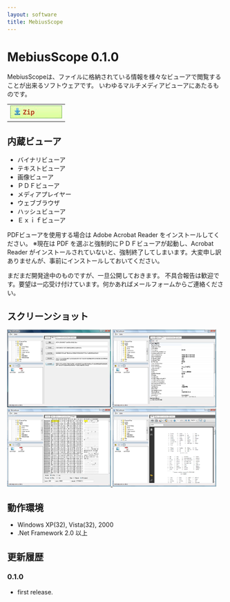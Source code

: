```yaml
---
layout: software
title: MebiusScope
---
```


# MebiusScope 0.1.0
MebiusScopeは、ファイルに格納されている情報を様々なビューアで閲覧することが出来るソフトウェアです。
いわゆるマルチメディアビューアにあたるものです。

<table class="dl" cellpadding="0" cellspacing="0" border="0">
	<tr>
		<td>
			<a href="https://dl.dropboxusercontent.com/u/36645874/mebiusbox/MebiusScope-0.1.0.zip" target="_blank" onclick="ga('send','pageview',{'page':'/downloads/MebiusScope','Title':'MebiusScope'});">
				<img src="/assets/img/download_zip.jpg" />
			</a>
		</td>
	</tr>
</table>

## 内蔵ビューア
* バイナリビューア
* テキストビューア
* 画像ビューア
* ＰＤＦビューア
* メディアプレイヤー
* ウェブブラウザ
* ハッシュビューア
* Ｅｘｉｆビューア

PDFビューアを使用する場合は Adobe Acrobat Reader をインストールしてください。
※現在は PDF を選ぶと強制的にＰＤＦビューアが起動し、Acrobat Reader がインストールされていないと、強制終了してしまいます。大変申し訳ありませんが、事前にインストールしておいてください。

まだまだ開発途中のものですが、一旦公開しておきます。
不具合報告は歓迎です。要望は一応受け付けています。何かあればメールフォームからご連絡ください。

## スクリーンショット
<div class="snap">
	<a class="fancybox" rel="group" href="/assets/img/MebiusScope_snap01.jpg">
		<img src="/assets/img/MebiusScope_snap01.jpg" width="240" height="180" alt="snap01" border="0" />
	</a>
	<a class="fancybox" rel="group" href="/assets/img/MebiusScope_snap02.jpg">
		<img src="/assets/img/MebiusScope_snap02.jpg" width="240" height="180" alt="snap02" border="0" />
	</a>
	<a class="fancybox" rel="group" href="/assets/img/MebiusScope_snap03.jpg">
		<img src="/assets/img/MebiusScope_snap03.jpg" width="240" height="180" alt="snap03" border="0" />
	</a>
	<a class="fancybox" rel="group" href="/assets/img/MebiusScope_snap04.jpg">
		<img src="/assets/img/MebiusScope_snap04.jpg" width="240" height="180" alt="snap04" border="0" />
	</a>
	<br class="clear" />
</div>

## 動作環境
* Windows XP(32), Vista(32), 2000
* .Net Framework 2.0 以上

## 更新履歴

### 0.1.0
* first release.
